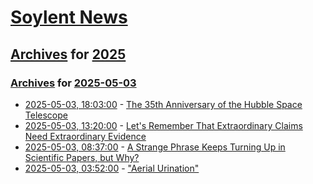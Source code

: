 # [Soylent News](../../../README.md)

## [Archives](../../index.md) for [2025](../index.md)

### [Archives](../../index.md) for [2025-05-03](index.md)

* [2025-05-03, 18:03:00](https://soylentnews.org/article.pl?sid=25/05/03/024229&from=rss) - [The 35th Anniversary of the Hubble Space Telescope](https://soylentnews.org/article.pl?sid=25/05/03/024229&from=rss)
* [2025-05-03, 13:20:00](https://soylentnews.org/article.pl?sid=25/05/03/021233&from=rss) - [Let's Remember That Extraordinary Claims Need Extraordinary Evidence](https://soylentnews.org/article.pl?sid=25/05/03/021233&from=rss)
* [2025-05-03, 08:37:00](https://soylentnews.org/article.pl?sid=25/05/03/0154209&from=rss) - [A Strange Phrase Keeps Turning Up in Scientific Papers, but Why?](https://soylentnews.org/article.pl?sid=25/05/03/0154209&from=rss)
* [2025-05-03, 03:52:00](https://soylentnews.org/article.pl?sid=25/05/02/0710252&from=rss) - [\"Aerial Urination\"](https://soylentnews.org/article.pl?sid=25/05/02/0710252&from=rss)
